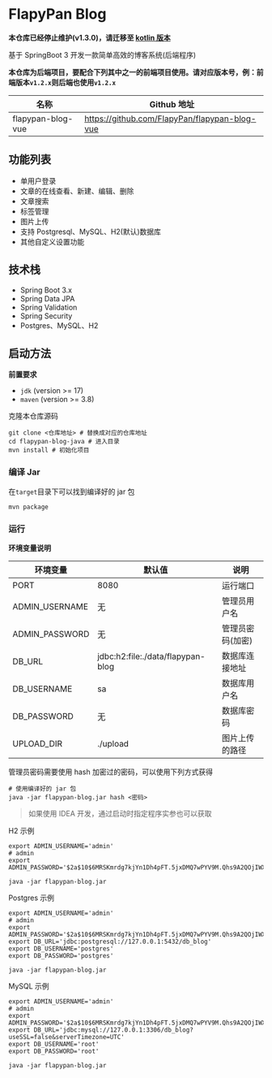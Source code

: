 # FlapyPan Blog

**本仓库已经停止维护(v1.3.0)，请迁移至 [kotlin 版本](https://github.com/FlapyPan/flapypan-blog-spring)**


基于 SpringBoot 3 开发一款简单高效的博客系统(后端程序)

**本仓库为后端项目，要配合下列其中之一的前端项目使用。请对应版本号，例：前端版本`v1.2.x`则后端也使用`v1.2.x`**

| 名称                | Github 地址                                     |
|-------------------|-----------------------------------------------|
| flapypan-blog-vue | https://github.com/FlapyPan/flapypan-blog-vue |

## 功能列表

- 单用户登录
- 文章的在线查看、新建、编辑、删除
- 文章搜索
- 标签管理
- 图片上传
- 支持 Postgresql、MySQL、H2(默认)数据库
- 其他自定义设置功能

## 技术栈

- Spring Boot 3.x
- Spring Data JPA
- Spring Validation
- Spring Security
- Postgres、MySQL、H2

## 启动方法

**前置要求**

- `jdk` (version >= 17)
- `maven` (version >= 3.8)

克隆本仓库源码

```shell
git clone <仓库地址> # 替换成对应的仓库地址
cd flapypan-blog-java # 进入目录
mvn install # 初始化项目
```

### 编译 Jar

在`target`目录下可以找到编译好的 jar 包

```shell
mvn package
```

### 运行

**环境变量说明**

| 环境变量           | 默认值                               | 说明        |
|----------------|-----------------------------------|-----------|
| PORT           | 8080                              | 运行端口      |
| ADMIN_USERNAME | 无                                 | 管理员用户名    |
| ADMIN_PASSWORD | 无                                 | 管理员密码(加密) |
| DB_URL         | jdbc:h2:file:./data/flapypan-blog | 数据库连接地址   |
| DB_USERNAME    | sa                                | 数据库用户名    |
| DB_PASSWORD    | 无                                 | 数据库密码     |
| UPLOAD_DIR     | ./upload                          | 图片上传的路径   |

管理员密码需要使用 hash 加密过的密码，可以使用下列方式获得

```shell
# 使用编译好的 jar 包
java -jar flapypan-blog.jar hash <密码>
```

> 如果使用 IDEA 开发，通过启动时指定程序实参也可以获取

H2 示例

```shell
export ADMIN_USERNAME='admin'
# admin
export ADMIN_PASSWORD='$2a$10$6MRSKmrdg7kjYn1Dh4pFT.5jxDMQ7wPYV9M.Qhs9A2QOjIWX.DFDi'

java -jar flapypan-blog.jar
```

Postgres 示例

```shell
export ADMIN_USERNAME='admin'
# admin
export ADMIN_PASSWORD='$2a$10$6MRSKmrdg7kjYn1Dh4pFT.5jxDMQ7wPYV9M.Qhs9A2QOjIWX.DFDi'
export DB_URL='jdbc:postgresql://127.0.0.1:5432/db_blog'
export DB_USERNAME='postgres'
export DB_PASSWORD='postgres'

java -jar flapypan-blog.jar
```

MySQL 示例

```shell
export ADMIN_USERNAME='admin'
# admin
export ADMIN_PASSWORD='$2a$10$6MRSKmrdg7kjYn1Dh4pFT.5jxDMQ7wPYV9M.Qhs9A2QOjIWX.DFDi'
export DB_URL='jdbc:mysql://127.0.0.1:3306/db_blog?useSSL=false&serverTimezone=UTC'
export DB_USERNAME='root'
export DB_PASSWORD='root'

java -jar flapypan-blog.jar
```
